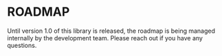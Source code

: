 # ROADMAP

Until version 1.0 of this library is released, the roadmap is being managed internally by the development team. Please reach out if you have
any questions.